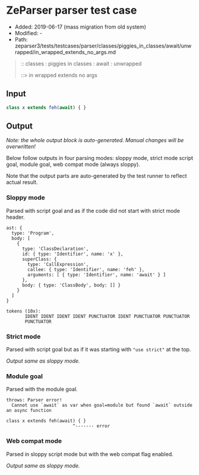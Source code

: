 # ZeParser parser test case

- Added: 2019-06-17 (mass migration from old system)
- Modified: -
- Path: zeparser3/tests/testcases/parser/classes/piggies_in_classes/await/unwrapped/in_wrapped_extends_no_args.md

> :: classes : piggies in classes : await : unwrapped
>
> ::> in wrapped extends no args

## Input

`````js
class x extends feh(await) { }
`````

## Output

_Note: the whole output block is auto-generated. Manual changes will be overwritten!_

Below follow outputs in four parsing modes: sloppy mode, strict mode script goal, module goal, web compat mode (always sloppy).

Note that the output parts are auto-generated by the test runner to reflect actual result.

### Sloppy mode

Parsed with script goal and as if the code did not start with strict mode header.

`````
ast: {
  type: 'Program',
  body: [
    {
      type: 'ClassDeclaration',
      id: { type: 'Identifier', name: 'x' },
      superClass: {
        type: 'CallExpression',
        callee: { type: 'Identifier', name: 'feh' },
        arguments: [ { type: 'Identifier', name: 'await' } ]
      },
      body: { type: 'ClassBody', body: [] }
    }
  ]
}

tokens (10x):
       IDENT IDENT IDENT IDENT PUNCTUATOR IDENT PUNCTUATOR PUNCTUATOR
       PUNCTUATOR
`````

### Strict mode

Parsed with script goal but as if it was starting with `"use strict"` at the top.

_Output same as sloppy mode._

### Module goal

Parsed with the module goal.

`````
throws: Parser error!
  Cannot use `await` as var when goal=module but found `await` outside an async function

class x extends feh(await) { }
                         ^------- error
`````


### Web compat mode

Parsed in sloppy script mode but with the web compat flag enabled.

_Output same as sloppy mode._

